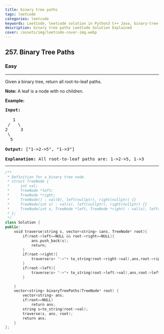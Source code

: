 ```yaml
---
title: binary tree paths
tags: leetcode
categories: leetcode
keywords: LeetCode, leetcode solution in Python3 C++ Java, binary-tree-paths solution
description: binary tree paths LeetCode Solution Explained
cover: /assets/img/leetcode-cover-img.webp
---
```





<h2>257. Binary Tree Paths</h2><h3>Easy</h3><hr><div><p>Given a binary tree, return all root-to-leaf paths.</p>

<p><strong>Note:</strong>&nbsp;A leaf is a node with no children.</p>

<p><strong>Example:</strong></p>

<pre><strong>Input:</strong>

   1
 /   \
2     3
 \
  5

<strong>Output:</strong> ["1-&gt;2-&gt;5", "1-&gt;3"]

<strong>Explanation:</strong> All root-to-leaf paths are: 1-&gt;2-&gt;5, 1-&gt;3
</pre></div>

---




```cpp
/**
 * Definition for a binary tree node.
 * struct TreeNode {
 *     int val;
 *     TreeNode *left;
 *     TreeNode *right;
 *     TreeNode() : val(0), left(nullptr), right(nullptr) {}
 *     TreeNode(int x) : val(x), left(nullptr), right(nullptr) {}
 *     TreeNode(int x, TreeNode *left, TreeNode *right) : val(x), left(left), right(right) {}
 * };
 */
class Solution {
public:
    void traverse(string s, vector<string> &ans, TreeNode* root){
        if(root->left==NULL && root->right==NULL){
            ans.push_back(s);
            return;
        }
        if(root->right){
            traverse(s+ "->"+ to_string(root->right->val),ans,root->right);
        }
        if(root->left){
            traverse(s+ "->"+ to_string(root->left->val),ans,root->left);
        }
        
    }
    vector<string> binaryTreePaths(TreeNode* root) {
        vector<string> ans;
        if(root==NULL)
            return ans;
        string s=to_string(root->val);
        traverse(s, ans, root);
        return ans;  
    }
};

```
